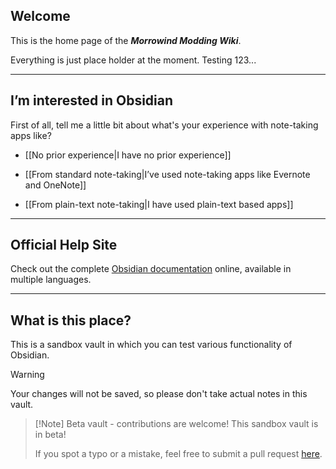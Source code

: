 ## Welcome

This is the home page of the ***Morrowind Modding Wiki***.

Everything is just place holder at the moment. Testing 123...

---

## I’m interested in Obsidian

First of all, tell me a little bit about what's your experience with note-taking apps like?

- [[No prior experience|I have no prior experience]]

- [[From standard note-taking|I’ve used note-taking apps like Evernote and OneNote]]

- [[From plain-text note-taking|I have used plain-text based apps]]

---

## Official Help Site
Check out the complete [Obsidian documentation](https://help.obsidian.md/) online, available in multiple languages.

---

## What is this place?

This is a sandbox vault in which you can test various functionality of Obsidian. 

> [!Warning]
> Your changes will not be saved, so please don't take actual notes in this vault.

> [!Note] Beta vault - contributions are welcome!
> This sandbox vault is in beta!
> 
> If you spot a typo or a mistake, feel free to submit a pull request [here](https://github.com/obsidianmd/obsidian-docs/tree/master/Sandbox).



